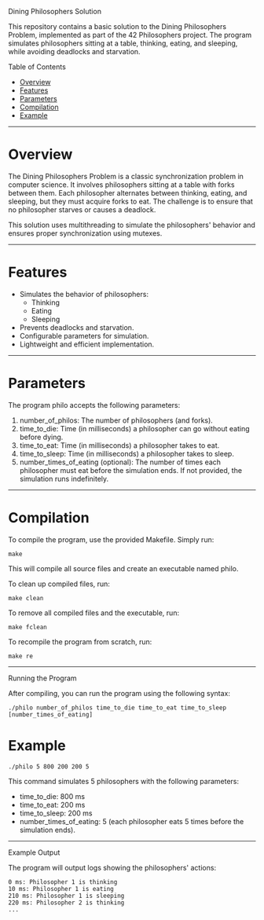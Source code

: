 Dining Philosophers Solution

This repository contains a basic solution to the Dining Philosophers Problem, implemented as part of the 42 Philosophers project. The program simulates philosophers sitting at a table, thinking, eating, and sleeping, while avoiding deadlocks and starvation.

Table of Contents

- [Overview](#overview)
- [Features](#features)
- [Parameters](#parameters)
- [Compilation](#compilation)
- [Example](#example)

---

# Overview


The Dining Philosophers Problem is a classic synchronization problem in computer science. It involves philosophers sitting at a table with forks between them. Each philosopher alternates between thinking, eating, and sleeping, but they must acquire forks to eat. The challenge is to ensure that no philosopher starves or causes a deadlock.

This solution uses multithreading to simulate the philosophers' behavior and ensures proper synchronization using mutexes.


---

# Features

- Simulates the behavior of philosophers:
	- Thinking
	- Eating
	- Sleeping
- Prevents deadlocks and starvation.
- Configurable parameters for simulation.
- Lightweight and efficient implementation.

---

# Parameters


The program philo accepts the following parameters:


1. number_of_philos: The number of philosophers (and forks).
2. time_to_die: Time (in milliseconds) a philosopher can go without eating before dying.
3. time_to_eat: Time (in milliseconds) a philosopher takes to eat.
4. time_to_sleep: Time (in milliseconds) a philosopher takes to sleep.
5. number_times_of_eating (optional): The number of times each philosopher must eat before the simulation ends. If not provided, the simulation runs indefinitely.

---

# Compilation


To compile the program, use the provided Makefile. Simply run:


	make

This will compile all source files and create an executable named philo.

To clean up compiled files, run:


	make clean

To remove all compiled files and the executable, run:


	make fclean

To recompile the program from scratch, run:


	make re


---

Running the Program


After compiling, you can run the program using the following syntax:


	./philo number_of_philos time_to_die time_to_eat time_to_sleep [number_times_of_eating]

# Example

	./philo 5 800 200 200 5

This command simulates 5 philosophers with the following parameters:


- time_to_die: 800 ms
- time_to_eat: 200 ms
- time_to_sleep: 200 ms
- number_times_of_eating: 5 (each philosopher eats 5 times before the simulation ends).

---

Example Output


The program will output logs showing the philosophers' actions:


	0 ms: Philosopher 1 is thinking
	10 ms: Philosopher 1 is eating
	210 ms: Philosopher 1 is sleeping
	220 ms: Philosopher 2 is thinking
	...
